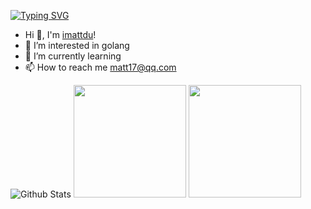 [![Typing SVG](https://readme-typing-svg.herokuapp.com?lines=matt)](https://git.io/typing-svg)

- Hi 👋, I'm [imattdu](https://github.com/imattdu)!
- 👀 I’m interested in golang
- 🌱 I’m currently learning 
- 📫 How to reach me matt17@qq.com
<!-- ![Github Stats](https://github-readme-stats.vercel.app/api?username=imattdu&show_icons=true)
- 💞️ I’m looking to collaborate on ...
 -->
![Github Stats](https://github-readme-stats.vercel.app/api?username=imattdu&show_icons=true)
<a href="https://github.com/imattdu"><img src="https://github-readme-stats.vercel.app/api?username=imattdu&count_private=true&show_icons=true" height="180" /></a> <a href="https://github.com/imattdu"><img src="https://github-readme-stats.vercel.app/api/top-langs/?username=imattdu&langs_count=8&hide=html,css&layout=compact" height="180" /></a>







